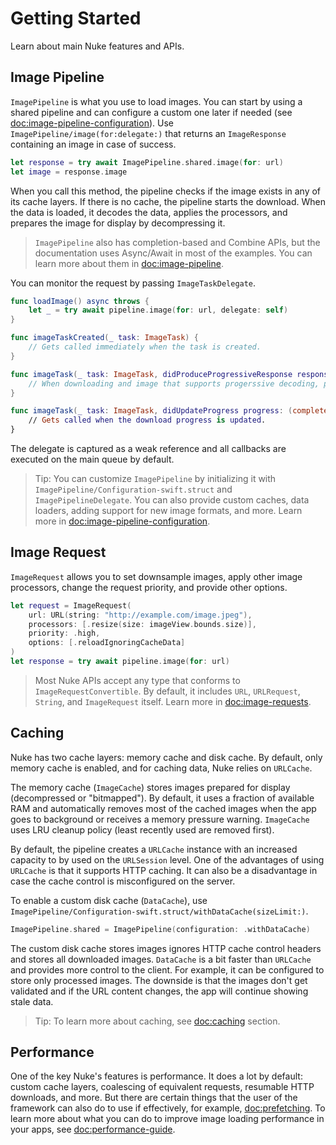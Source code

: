 # Getting Started

Learn about main Nuke features and APIs.

## Image Pipeline

``ImagePipeline`` is what you use to load images. You can start by using a shared pipeline and can configure a custom one later if needed (see <doc:image-pipeline-configuration>). Use ``ImagePipeline/image(for:delegate:)`` that returns an ``ImageResponse`` containing an image in case of success.

```swift
let response = try await ImagePipeline.shared.image(for: url)
let image = response.image
```

When you call this method, the pipeline checks if the image exists in any of its cache layers. If there is no cache, the pipeline starts the download. When the data is loaded, it decodes the data, applies the processors, and prepares the image for display by decompressing it.

> `ImagePipeline` also has completion-based and Combine APIs, but the documentation uses Async/Await in most of the examples. You can learn more about them in <doc:image-pipeline>.

You can monitor the request by passing ``ImageTaskDelegate``.

```swift
func loadImage() async throws {
    let _ = try await pipeline.image(for: url, delegate: self)
}

func imageTaskCreated(_ task: ImageTask) {
    // Gets called immediately when the task is created.
}

func imageTask(_ task: ImageTask, didProduceProgressiveResponse response: ImageResponse) {
    // When downloading and image that supports progerssive decoding, previews are delivered here.
}

func imageTask(_ task: ImageTask, didUpdateProgress progress: (completed: Int64, total: Int64)) {
    // Gets called when the download progress is updated.
}
```

The delegate is captured as a weak reference and all callbacks are executed on the main queue by default.

> Tip: You can customize ``ImagePipeline`` by initializing it with ``ImagePipeline/Configuration-swift.struct`` and ``ImagePipelineDelegate``. You can also provide custom caches, data loaders, adding support for new image formats, and more. Learn more in <doc:image-pipeline-configuration>.

## Image Request

``ImageRequest`` allows you to set downsample images, apply other image processors, change the request priority, and provide other options.

```swift
let request = ImageRequest(
    url: URL(string: "http://example.com/image.jpeg"),
    processors: [.resize(size: imageView.bounds.size)],
    priority: .high,
    options: [.reloadIgnoringCacheData]
)
let response = try await pipeline.image(for: url)
```

> Most Nuke APIs accept any type that conforms to ``ImageRequestConvertible``. By default, it includes `URL`, `URLRequest`, `String`, and ``ImageRequest`` itself. Learn more in <doc:image-requests>.

## Caching

Nuke has two cache layers: memory cache and disk cache. By default, only memory cache is enabled, and for caching data, Nuke relies on `URLCache`.

The memory cache (``ImageCache``) stores images prepared for display (decompressed or "bitmapped"). By default, it uses a fraction of available RAM and automatically removes most of the cached images when the app goes to background or receives a memory pressure warning. ``ImageCache`` uses LRU cleanup policy (least recently used are removed first).

By default, the pipeline creates a `URLCache` instance with an increased capacity to by used on the `URLSession` level. One of the advantages of using `URLCache` is that it supports HTTP caching. It can also be a disadvantage in case the cache control is misconfigured on the server.

To enable a custom disk cache (``DataCache``), use ``ImagePipeline/Configuration-swift.struct/withDataCache(sizeLimit:)``.

```swift
ImagePipeline.shared = ImagePipeline(configuration: .withDataCache)
```

The custom disk cache stores images ignores HTTP cache control headers and stores all downloaded images. ``DataCache`` is a bit faster than `URLCache` and provides more control to the client. For example, it can be configured to store only processed images. The downside is that the images don't get validated and if the URL content changes, the app will continue showing stale data.  

> Tip: To learn more about caching, see <doc:caching> section.

## Performance

One of the key Nuke's features is performance. It does a lot by default: custom cache layers, coalescing of equivalent requests, resumable HTTP downloads, and more. But there are certain things that the user of the framework can also do to use if effectively, for example, <doc:prefetching>. To learn more about what you can do to improve image loading performance in your apps, see <doc:performance-guide>.
